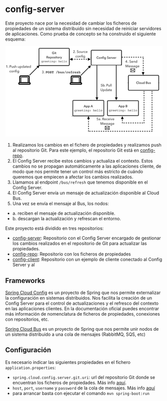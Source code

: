# config-server

Este proyecto nace por la necesidad de cambiar los ficheros de propiedades de un sistema distribuido sin necesidad de reiniciar servidores de aplicaciones. Como prueba de concepto se ha construido el siguiente esquema:

![PoC Config Server](https://github.com/beeva-manuelduran/config-server/blob/master/docs/images/magicboxteam_config-server.png?raw=true)

1. Realizamos los cambios en el fichero de propiedades y realizamos push al repositorio Git. Para este ejemplo, el repositorio Git está en [config-repo](https://github.com/beeva-manuelduran/config-repo).
2. El Config Server recibe estos cambios y actualiza el contexto. Estos cambios no se propagan automáticamente a las aplicaciones cliente, de modo que nos permite tener un control más estricto de cuándo queremos que empiecen a afectar los cambios realizados.
3. Llamamos al endpoint `/bus/refresh` que tenemos disponible en el Config Server.
4. El Config Server envía un mensaje de actualización disponible al Cloud Bus.
5. Una vez se envía el mensaje al Bus, los nodos:
  - a. reciben el mensaje de actualización disponible.
  - b. descargan la actualización y refrescan el entorno.


Este proyecto está dividido en tres repositorios:
* [config-server](https://github.com/beeva-manuelduran/config-server): Repositorio con el Config Server encargado de gestionar los cambios realizados en el repositorio de Git para actualizar las propiedades.
* [config-repo](https://github.com/beeva-manuelduran/config-repo): Repositorio con los ficheros de propiedades
* [config-client](https://github.com/beeva-manuelduran/config-client): Repositorio con un ejemplo de cliente conectado al Config Server y al 


## Frameworks

[Spring Cloud Config](http://cloud.spring.io/spring-cloud-config/) es un proyecto de Spring que nos permite externalizar la configuración en sistemas distribuidos. Nos facilita la creación de un Config Server para el control de actualizaciones y el refresco del contexto en las aplicaciones clientes. En la documentación oficial puedes encontrar más información de nomenclatura de ficheros de propiedades, conexiones con repositorios, etc.

[Spring Cloud Bus](http://projects.spring.io/spring-cloud/spring-cloud.html#_spring_cloud_bus) es un proyecto de Spring que nos permite unir nodos de un sistema distribuido a una cola de mensajes (RabbitMQ, SQS, etc)


## Configuración

Es necesario indicar las siguientes propiedades en el fichero `application.properties`:
- `spring.cloud.config.server.git.uri`: url del repositorio Git donde se encuentran los ficheros de propiedades. Más info [aquí](http://cloud.spring.io/spring-cloud-config/spring-cloud-config.html#_git_backend).
- `host`, `port`, `username` y `password` de la cola de mensajes. Más info [aquí](http://projects.spring.io/spring-cloud/spring-cloud.html#_spring_cloud_bus)
- para arrancar basta con ejecutar el comando `mvn spring-boot:run`

